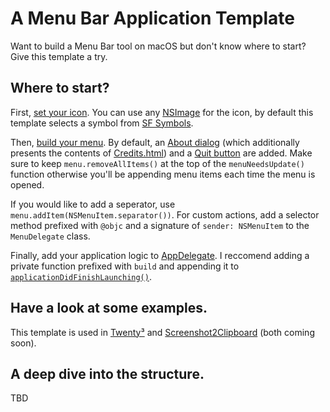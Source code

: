 # A Menu Bar Application Template

Want to build a Menu Bar tool on macOS but don't know where to start? Give this template a try.

## Where to start?

First, [set your icon](https://github.com/ZestProjects/MenuBarAppTemplate/blob/main/MenuBarAppTemplate/AppDelegate.swift#L21). You can use any [NSImage](https://developer.apple.com/documentation/appkit/nsimage) for the icon, by default this template selects a symbol from [SF Symbols](https://developer.apple.com/sf-symbols).

Then, [build your menu](https://github.com/ZestProjects/MenuBarAppTemplate/blob/main/MenuBarAppTemplate/MenuDelegate.swift#L13). By default, an [About dialog](https://github.com/ZestProjects/MenuBarAppTemplate/blob/main/MenuBarAppTemplate/MenuDelegate.swift#L16) (which additionally presents the contents of [Credits.html](https://github.com/ZestProjects/MenuBarAppTemplate/blob/main/MenuBarAppTemplate/Credits.html)) and a [Quit button](https://github.com/ZestProjects/MenuBarAppTemplate/blob/main/MenuBarAppTemplate/MenuDelegate.swift#L23) are added. Make sure to keep `menu.removeAllItems()` at the top of the `menuNeedsUpdate()` function otherwise you'll be appending menu items each time the menu is opened.

If you would like to add a seperator, use `menu.addItem(NSMenuItem.separator())`. For custom actions, add a selector method prefixed with `@objc` and a signature of `sender: NSMenuItem` to the `MenuDelegate` class.

Finally, add your application logic to [AppDelegate](). I reccomend adding a private function prefixed with `build` and appending it to [`applicationDidFinishLaunching()`](https://github.com/ZestProjects/MenuBarAppTemplate/blob/main/MenuBarAppTemplate/AppDelegate.swift#L14).

## Have a look at some examples.

This template is used in [Twenty³]() and [Screenshot2Clipboard]() (both coming soon).

## A deep dive into the structure.

TBD
